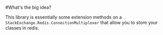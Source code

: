 #What's the big idea?

This library is essentially some extension methods on a `StackExchange.Redis.ConnectionMultiplexer` that allow you to store your classes in redis.

```{c#}

```